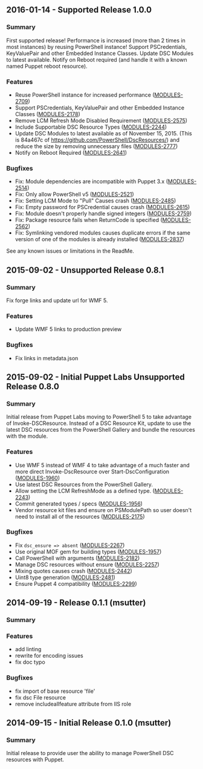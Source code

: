 ## 2016-01-14 - Supported Release 1.0.0
### Summary

First supported release! Performance is increased (more than 2 times in most instances) by reusing PowerShell instance! Support PSCredentials, KeyValuePair and other Embedded Instance Classes. Update DSC Modules to latest available. Notify on Reboot required (and handle it with a known named Puppet reboot resource).

### Features

- Reuse PowerShell instance for increased performance ([MODULES-2709](https://tickets.puppetlabs.com/browse/MODULES-2709))
- Support PSCredentials, KeyValuePair and other Embedded Instance Classes ([MODULES-2178](https://tickets.puppetlabs.com/browse/MODULES-2178))
- Remove LCM Refresh Mode Disabled Requirement ([MODULES-2575](https://tickets.puppetlabs.com/browse/MODULES-2575))
- Include Supportable DSC Resource Types ([MODULES-2244](https://tickets.puppetlabs.com/browse/MODULES-2244))
- Update DSC Modules to latest available as of November 15, 2015. (This is 84a467c of https://github.com/PowerShell/DscResources/) and reduce the size by removing unnecessary files ([MODULES-2777](https://tickets.puppetlabs.com/browse/MODULES-2777))
- Notify on Reboot Required ([MODULES-2641](https://tickets.puppetlabs.com/browse/MODULES-2641))

### Bugfixes

- Fix: Module dependencies are incompatible with Puppet 3.x ([MODULES-2514](https://tickets.puppetlabs.com/browse/MODULES-2514))
- Fix: Only allow PowerShell v5 ([MODULES-2521](https://tickets.puppetlabs.com/browse/MODULES-2521))
- Fix: Setting LCM Mode to "Pull" Causes crash ([MODULES-2485](https://tickets.puppetlabs.com/browse/MODULES-2485))
- Fix: Empty password for PSCredential causes crash ([MODULES-2615](https://tickets.puppetlabs.com/browse/MODULES-2615))
- Fix: Module doesn't properly handle signed integers ([MODULES-2759](https://tickets.puppetlabs.com/browse/MODULES-2759))
- Fix: Package resource fails when ReturnCode is specified ([MODULES-2562](https://tickets.puppetlabs.com/browse/MODULES-2562))
- Fix: Symlinking vendored modules causes duplicate errors if the same version of one of the modules is already installed ([MODULES-2837](https://tickets.puppetlabs.com/browse/MODULES-2837))

See any known issues or limitations in the ReadMe.

## 2015-09-02 - Unsupported Release 0.8.1

### Summary

Fix forge links and update url for WMF 5.

### Features

- Update WMF 5 links to production preview

### Bugfixes

- Fix links in metadata.json

## 2015-09-02 - Initial Puppet Labs Unsupported Release 0.8.0

### Summary

Initial release from Puppet Labs moving to PowerShell 5 to take advantage of Invoke-DSCResource. Instead of a DSC Resource Kit, update to use the latest DSC resources from the PowerShell Gallery and bundle the resources with the module.

### Features

- Use WMF 5 instead of WMF 4 to take advantage of a much faster and more direct Invoke-DscResource over Start-DscConfiguration ([MODULES-1960](https://tickets.puppetlabs.com/browse/MODULES-1960))
- Use latest DSC Resources from the PowerShell Gallery.
- Allow setting the LCM RefreshMode as a defined type. ([MODULES-2243](https://tickets.puppetlabs.com/browse/MODULES-2243))
- Commit generated types / specs ([MODULES-1956](https://tickets.puppetlabs.com/browse/MODULES-1956))
- Vendor resource kit files and ensure on PSModulePath so user doesn't need to install all of the resources ([MODULES-2175](https://tickets.puppetlabs.com/browse/MODULES-2175))

### Bugfixes

- Fix `dsc_ensure => absent` ([MODULES-2267](https://tickets.puppetlabs.com/browse/MODULES-2267))
- Use original MOF gem for building types ([MODULES-1957](https://tickets.puppetlabs.com/browse/MODULES-1957))
- Call PowerShell with arguments ([MODULES-2182](https://tickets.puppetlabs.com/browse/MODULES-2182))
- Manage DSC resources without ensure ([MODULES-2257](https://tickets.puppetlabs.com/browse/MODULES-2257))
- Mixing quotes causes crash ([MODULES-2442](https://tickets.puppetlabs.com/browse/MODULES-2242))
- Uint8 type generation ([MODULES-2481](https://tickets.puppetlabs.com/browse/MODULES-2481))
- Ensure Puppet 4 compatibility ([MODULES-2299](https://tickets.puppetlabs.com/browse/MODULES-2299))

## 2014-09-19 - Release 0.1.1 (msutter)
### Summary

### Features

- add linting
- rewrite for encoding issues
- fix doc typo

### Bugfixes

- fix import of base resource 'file'
- fix dsc File resource
- remove includeallfeature attribute from IIS role

## 2014-09-15 - Initial Release 0.1.0 (msutter)
### Summary

Initial release to provide user the ability to manage PowerShell DSC resources with Puppet.
